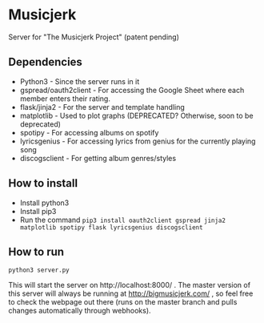 # Musicjerk

Server for "The Musicjerk Project" (patent pending)

## Dependencies

* Python3 - Since the server runs in it
* gspread/oauth2client - For accessing the Google Sheet where each member enters their rating.
* flask/jinja2 - For the server and template handling
* matplotlib - Used to plot graphs (DEPRECATED? Otherwise, soon to be deprecated)
* spotipy - For accessing albums on spotify
* lyricsgenius - For accessing lyrics from genius for the currently playing song
* discogsclient - For getting album genres/styles

## How to install
* Install python3
* Install pip3
* Run the command ```pip3 install oauth2client gspread jinja2 matplotlib spotipy flask lyricsgenius discogsclient```

## How to run
```python3 server.py```

This will start the server on http://localhost:8000/ .
The master version of this server will always be running at http://bigmusicjerk.com/ , so feel free to check the 
webpage out there (runs on the master branch and pulls changes automatically through webhooks).
